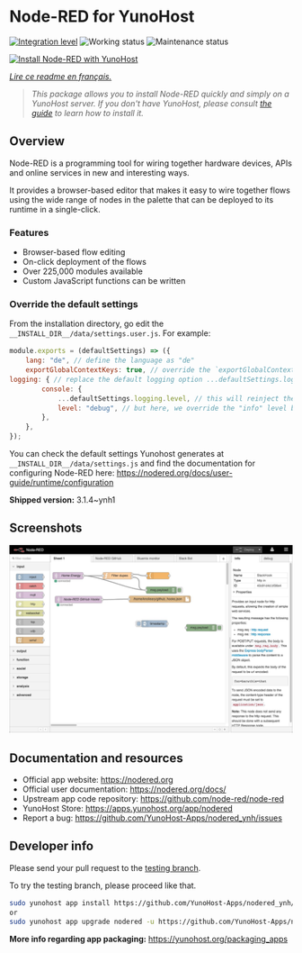 <!--
N.B.: This README was automatically generated by https://github.com/YunoHost/apps/tree/master/tools/readme_generator
It shall NOT be edited by hand.
-->

# Node-RED for YunoHost

[![Integration level](https://dash.yunohost.org/integration/nodered.svg)](https://dash.yunohost.org/appci/app/nodered) ![Working status](https://ci-apps.yunohost.org/ci/badges/nodered.status.svg) ![Maintenance status](https://ci-apps.yunohost.org/ci/badges/nodered.maintain.svg)

[![Install Node-RED with YunoHost](https://install-app.yunohost.org/install-with-yunohost.svg)](https://install-app.yunohost.org/?app=nodered)

*[Lire ce readme en français.](./README_fr.md)*

> *This package allows you to install Node-RED quickly and simply on a YunoHost server.
If you don't have YunoHost, please consult [the guide](https://yunohost.org/#/install) to learn how to install it.*

## Overview

Node-RED is a programming tool for wiring together hardware devices, APIs and online services in new and interesting ways.

It provides a browser-based editor that makes it easy to wire together flows using the wide range of nodes in the palette that can be deployed to its runtime in a single-click.

### Features

- Browser-based flow editing
- On-click deployment of the flows
- Over 225,000 modules available
- Custom JavaScript functions can be written

### Override the default settings

From the installation directory, go edit the `__INSTALL_DIR__/data/settings.user.js`. For example:

```js
module.exports = (defaultSettings) => ({
    lang: "de", // define the language as "de"
    exportGlobalContextKeys: true, // override the `exportGlobalContextKeys` value
logging: { // replace the default logging option ...defaultSettings.logging, // this will reinject the default settings in logging
        console: {
            ...defaultSettings.logging.level, // this will reinject the default settings in logging.console
            level: "debug", // but here, we override the "info" level by "debug"
        },
    },
});
```

You can check the default settings Yunohost generates at `__INSTALL_DIR__/data/settings.js` and find the documentation for configuring Node-RED here: <https://nodered.org/docs/user-guide/runtime/configuration>


**Shipped version:** 3.1.4~ynh1

## Screenshots

![Screenshot of Node-RED](./doc/screenshots/screenshot.jpg)

## Documentation and resources

* Official app website: <https://nodered.org>
* Official user documentation: <https://nodered.org/docs/>
* Upstream app code repository: <https://github.com/node-red/node-red>
* YunoHost Store: <https://apps.yunohost.org/app/nodered>
* Report a bug: <https://github.com/YunoHost-Apps/nodered_ynh/issues>

## Developer info

Please send your pull request to the [testing branch](https://github.com/YunoHost-Apps/nodered_ynh/tree/testing).

To try the testing branch, please proceed like that.

``` bash
sudo yunohost app install https://github.com/YunoHost-Apps/nodered_ynh/tree/testing --debug
or
sudo yunohost app upgrade nodered -u https://github.com/YunoHost-Apps/nodered_ynh/tree/testing --debug
```

**More info regarding app packaging:** <https://yunohost.org/packaging_apps>